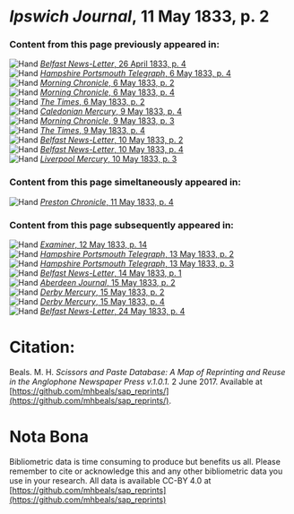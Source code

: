 # *Ipswich Journal*, 11 May 1833, p. 2  
  
### Content from this page previously appeared in:  
![Hand](http://scissorsandpaste.net/wp-content/uploads/2017/06/smallhandpointer.png) [*Belfast News-Letter*, 26 April 1833, p. 4](https://mhbeals.github.io/sap_html/Belfast-News-Letter/Belfast-News-Letter-26-April-1833-p-4)  
![Hand](http://scissorsandpaste.net/wp-content/uploads/2017/06/smallhandpointer.png) [*Hampshire Portsmouth Telegraph*, 6 May 1833, p. 4](https://mhbeals.github.io/sap_html/Hampshire-Portsmouth-Telegraph/Hampshire-Portsmouth-Telegraph-6-May-1833-p-4)  
![Hand](http://scissorsandpaste.net/wp-content/uploads/2017/06/smallhandpointer.png) [*Morning Chronicle*, 6 May 1833, p. 2](https://mhbeals.github.io/sap_html/Morning-Chronicle/Morning-Chronicle-6-May-1833-p-2)  
![Hand](http://scissorsandpaste.net/wp-content/uploads/2017/06/smallhandpointer.png) [*Morning Chronicle*, 6 May 1833, p. 4](https://mhbeals.github.io/sap_html/Morning-Chronicle/Morning-Chronicle-6-May-1833-p-4)  
![Hand](http://scissorsandpaste.net/wp-content/uploads/2017/06/smallhandpointer.png) [*The Times*, 6 May 1833, p. 2](https://mhbeals.github.io/sap_html/The-Times/The-Times-6-May-1833-p-2)  
![Hand](http://scissorsandpaste.net/wp-content/uploads/2017/06/smallhandpointer.png) [*Caledonian Mercury*, 9 May 1833, p. 4](https://mhbeals.github.io/sap_html/Caledonian-Mercury/Caledonian-Mercury-9-May-1833-p-4)  
![Hand](http://scissorsandpaste.net/wp-content/uploads/2017/06/smallhandpointer.png) [*Morning Chronicle*, 9 May 1833, p. 3](https://mhbeals.github.io/sap_html/Morning-Chronicle/Morning-Chronicle-9-May-1833-p-3)  
![Hand](http://scissorsandpaste.net/wp-content/uploads/2017/06/smallhandpointer.png) [*The Times*, 9 May 1833, p. 4](https://mhbeals.github.io/sap_html/The-Times/The-Times-9-May-1833-p-4)  
![Hand](http://scissorsandpaste.net/wp-content/uploads/2017/06/smallhandpointer.png) [*Belfast News-Letter*, 10 May 1833, p. 2](https://mhbeals.github.io/sap_html/Belfast-News-Letter/Belfast-News-Letter-10-May-1833-p-2)  
![Hand](http://scissorsandpaste.net/wp-content/uploads/2017/06/smallhandpointer.png) [*Belfast News-Letter*, 10 May 1833, p. 4](https://mhbeals.github.io/sap_html/Belfast-News-Letter/Belfast-News-Letter-10-May-1833-p-4)  
![Hand](http://scissorsandpaste.net/wp-content/uploads/2017/06/smallhandpointer.png) [*Liverpool Mercury*, 10 May 1833, p. 3](https://mhbeals.github.io/sap_html/Liverpool-Mercury/Liverpool-Mercury-10-May-1833-p-3)  
  
### Content from this page simeltaneously appeared in:  
![Hand](http://scissorsandpaste.net/wp-content/uploads/2017/06/smallhandpointer.png) [*Preston Chronicle*, 11 May 1833, p. 4](https://mhbeals.github.io/sap_html/Preston-Chronicle/Preston-Chronicle-11-May-1833-p-4)  
  
### Content from this page subsequently appeared in:  
![Hand](http://scissorsandpaste.net/wp-content/uploads/2017/06/smallhandpointer.png) [*Examiner*, 12 May 1833, p. 14](https://mhbeals.github.io/sap_html/Examiner/Examiner-12-May-1833-p-14)  
![Hand](http://scissorsandpaste.net/wp-content/uploads/2017/06/smallhandpointer.png) [*Hampshire Portsmouth Telegraph*, 13 May 1833, p. 2](https://mhbeals.github.io/sap_html/Hampshire-Portsmouth-Telegraph/Hampshire-Portsmouth-Telegraph-13-May-1833-p-2)  
![Hand](http://scissorsandpaste.net/wp-content/uploads/2017/06/smallhandpointer.png) [*Hampshire Portsmouth Telegraph*, 13 May 1833, p. 3](https://mhbeals.github.io/sap_html/Hampshire-Portsmouth-Telegraph/Hampshire-Portsmouth-Telegraph-13-May-1833-p-3)  
![Hand](http://scissorsandpaste.net/wp-content/uploads/2017/06/smallhandpointer.png) [*Belfast News-Letter*, 14 May 1833, p. 1](https://mhbeals.github.io/sap_html/Belfast-News-Letter/Belfast-News-Letter-14-May-1833-p-1)  
![Hand](http://scissorsandpaste.net/wp-content/uploads/2017/06/smallhandpointer.png) [*Aberdeen Journal*, 15 May 1833, p. 2](https://mhbeals.github.io/sap_html/Aberdeen-Journal/Aberdeen-Journal-15-May-1833-p-2)  
![Hand](http://scissorsandpaste.net/wp-content/uploads/2017/06/smallhandpointer.png) [*Derby Mercury*, 15 May 1833, p. 2](https://mhbeals.github.io/sap_html/Derby-Mercury/Derby-Mercury-15-May-1833-p-2)  
![Hand](http://scissorsandpaste.net/wp-content/uploads/2017/06/smallhandpointer.png) [*Derby Mercury*, 15 May 1833, p. 4](https://mhbeals.github.io/sap_html/Derby-Mercury/Derby-Mercury-15-May-1833-p-4)  
![Hand](http://scissorsandpaste.net/wp-content/uploads/2017/06/smallhandpointer.png) [*Belfast News-Letter*, 24 May 1833, p. 4](https://mhbeals.github.io/sap_html/Belfast-News-Letter/Belfast-News-Letter-24-May-1833-p-4)  


# Citation: 

Beals. M. H. *Scissors and Paste Database: A Map of Reprinting and Reuse in the Anglophone Newspaper Press v.1.0.1.* 2 June 2017. Available at [https://github.com/mhbeals/sap_reprints/](https://github.com/mhbeals/sap_reprints/). 

# Nota Bona

Bibliometric data is time consuming to produce but benefits us all. Please remember to cite or acknowledge this and any other bibliometric data you use in your research. All data is available CC-BY 4.0 at [https://github.com/mhbeals/sap_reprints](https://github.com/mhbeals/sap_reprints)